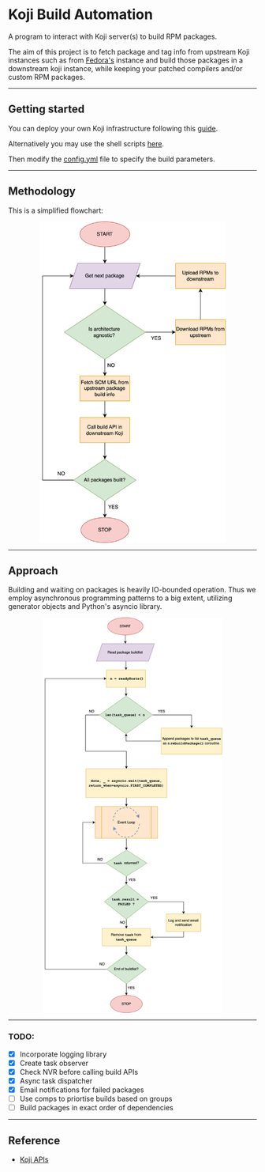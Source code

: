 # Koji Build Automation

A program to interact with Koji server(s) to build RPM packages.

The aim of this project is to fetch package and tag info from upstream Koji instances such as from [Fedora's](https://koji.fedoraproject.org/koji/) instance and build those packages in a downstream koji instance, while keeping your patched compilers and/or custom RPM packages.

---

## Getting started

You can deploy your own Koji infrastructure following this [guide](https://docs.pagure.org/koji/server_howto/).

Alternatively you may use the shell scripts [here](https://github.com/arif-desu/koji-setup).

Then modify the [config.yml](./config.yml) file to specify the build parameters.

---

## Methodology

This is a simplified flowchart:

<p align="center">
<img src=assets/kojiauto_flow.png  style="height:650px" align="middle" >
</p>

---

## Approach

Building and waiting on packages is heavily IO-bounded operation. Thus we employ asynchronous programming patterns to a big extent, utilizing generator objects and Python's asyncio library.

<p align="center">
<img src=assets/koji_pythonrebuild.png style="height:800px" align="middle">
</p>

---

### TODO:
- [x] Incorporate logging library
- [x] Create task observer
- [x] Check NVR before calling build APIs
- [x] Async task dispatcher
- [x] Email notifications for failed packages
- [ ] Use comps to priortise builds based on groups
- [ ] Build packages in exact order of dependencies

---

## Reference

- [Koji APIs](https://koji.fedoraproject.org/koji/api)
